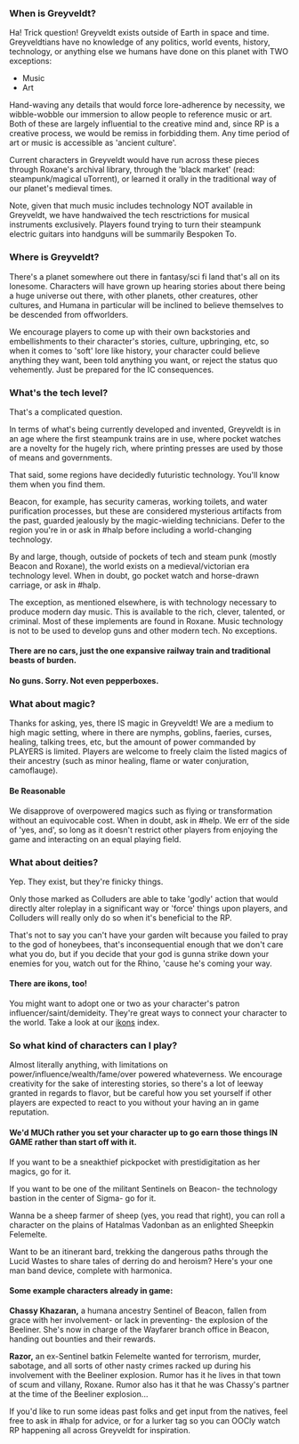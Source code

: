 ### When is Greyveldt?
Ha! Trick question! Greyveldt exists outside of Earth in space and time. Greyveldtians have no knowledge of any politics, world events, history, technology, or anything else we humans have done on this planet with TWO exceptions: 

- Music
- Art

Hand-waving any details that would force lore-adherence by necessity, we wibble-wobble our immersion to allow people to reference music or art. Both of these are largely influential to the creative mind and, since RP is a creative process, we would be remiss in forbidding them. Any time period of art or music is accessible as 'ancient culture'. 

Current characters in Greyveldt would have run across these pieces through Roxane's archival library, through the 'black market' (read: steampunk/magical uTorrent), or learned it orally in the traditional way of our planet's medieval times. 

Note, given that much music includes technology NOT available in Greyveldt, we have handwaived the tech resctrictions for musical instruments exclusively. Players found trying to turn their steampunk electric guitars into handguns will be summarily Bespoken To.

### Where is Greyveldt?
There's a planet somewhere out there in fantasy/sci fi land that's all on its lonesome. Characters will have grown up hearing stories about there being a huge universe out there, with other planets, other creatures, other cultures, and Humana in particular will be inclined to believe themselves to be descended from offworlders.

We encourage players to come up with their own backstories and embellishments to their character's stories, culture, upbringing, etc, so when it comes to 'soft' lore like history, your character could believe anything they want, been told anything you want, or reject the status quo vehemently. Just be prepared for the IC consequences.

### What's the tech level?
That's a complicated question.

In terms of what's being currently developed and invented, Greyveldt is in an age where the first steampunk trains are in use, where pocket watches are a novelty for the hugely rich, where printing presses are used by those of means and governments. 

That said, some regions have decidedly futuristic technology. You'll know them when you find them.

Beacon, for example, has security cameras, working toilets, and water purification processes, but these are considered mysterious artifacts from the past, guarded jealously by the magic-wielding technicians. Defer to the region you're in or ask in #halp before including a world-changing technology. 

By and large, though, outside of pockets of tech and steam punk (mostly Beacon and Roxane), the world exists on a medieval/victorian era technology level. When in doubt, go pocket watch and horse-drawn carriage, or ask in #halp.

The exception, as mentioned elsewhere, is with technology necessary to produce modern day music. This is available to the rich, clever, talented, or criminal. Most of these implements are found in Roxane. Music technology is not to be used to develop guns and other modern tech. No exceptions.

#### There are no cars, just the one expansive railway train and traditional beasts of burden.

#### No guns. Sorry. Not even pepperboxes. 

### What about magic?

Thanks for asking, yes, there IS magic in Greyveldt! We are a medium to high magic setting, where in there are nymphs, goblins, faeries, curses, healing, talking trees, etc, but the amount of power commanded by PLAYERS is limited. Players are welcome to freely claim the listed magics of their ancestry (such as minor healing, flame or water conjuration, camoflauge). 

#### Be Reasonable
We disapprove of overpowered magics such as flying or transformation without an equivocable cost. When in doubt, ask in #help. We err of the side of 'yes, and', so long as it doesn't restrict other players from enjoying the game and interacting on an equal playing field.

### What about deities?
Yep. They exist, but they're finicky things. 

Only those marked as Colluders are able to take 'godly' action that would directly alter roleplay in a significant way or 'force' things upon players, and Colluders will really only do so when it's beneficial to the RP. 

That's not to say you can't have your garden wilt because you failed to pray to the god of honeybees, that's inconsequential enough that we don't care what you do, but if you decide that your god is gunna strike down your enemies for you, watch out for the Rhino, 'cause he's coming your way.

#### There are ikons, too!
You might want to adopt one or two as your character's patron influencer/saint/demideity. They're great ways to connect your character to the world.  Take a look at our [ikons](https://github.com/Quae/greyveldt/blob/master/culture/ikons/ikons.md) index.

### So what kind of characters can I play?
Almost literally anything, with limitations on power/influence/wealth/fame/over powered whateverness. We encourage creativity for the sake of interesting stories, so there's a lot of leeway granted in regards to flavor, but be careful how you set yourself if other players are expected to react to you without your having an in game reputation.

#### We'd MUCh rather you set your character up to go earn those things IN GAME rather than start off with it. 

If you want to be a sneakthief pickpocket with prestidigitation as her magics, go for it. 

If you want to be one of the militant Sentinels on Beacon- the technology bastion in the center of Sigma- go for it.

Wanna be a sheep farmer of sheep (yes, you read that right), you can roll a character on the plains of Hatalmas Vadonban as an enlighted Sheepkin Felemelte.

Want to be an itinerant bard, trekking the dangerous paths through the Lucid Wastes to share tales of derring do and heroism? Here's your one man band device, complete with harmonica.

#### Some example characters already in game:

**Chassy Khazaran,** a humana ancestry Sentinel of Beacon, fallen from grace with her involvement- or lack in preventing- the explosion of the Beeliner. She's now in charge of the Wayfarer branch office in Beacon, handing out bounties and their rewards.

**Razor,** an ex-Sentinel batkin Felemelte wanted for terrorism, murder, sabotage, and all sorts of other nasty crimes racked up during his involvement with the Beeliner explosion. Rumor has it he lives in that town of scum and villany, Roxane. Rumor also has it that he was Chassy's partner at the time of the Beeliner explosion...


If you'd like to run some ideas past folks and get input from the natives, feel free to ask in #halp for advice, or for a lurker tag so you can OOCly watch RP happening all across Greyveldt for inspiration.

